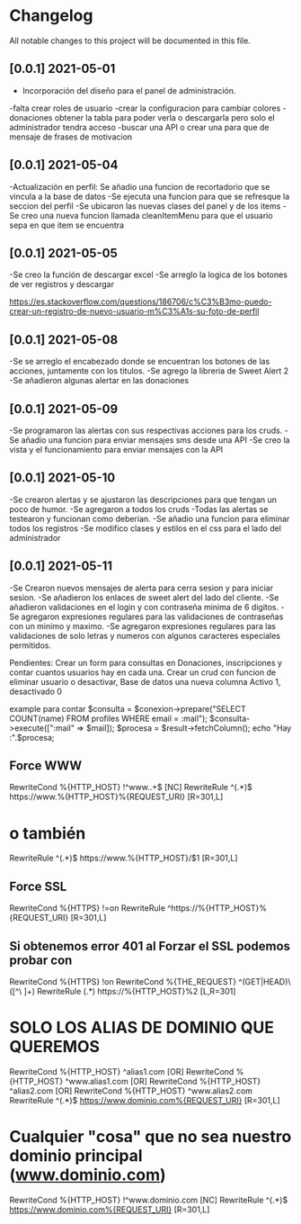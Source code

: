 # Changelog

All notable changes to this project will be documented in this file.

## [0.0.1] 2021-05-01

- Incorporación del diseño para el panel de administración.




-falta crear roles de usuario
-crear la configuracion para cambiar colores
-donaciones obtener la tabla para poder verla o descargarla pero solo el administrador tendra acceso
-buscar una API o crear una para que de mensaje de frases de motivacion






## [0.0.1] 2021-05-04
-Actualización en perfil: Se añadio una funcion de recortadorio que se vincula a la base de datos
-Se ejecuta una funcion para que se refresque la seccion del perfil
-Se ubicaron las nuevas clases del panel y de los items
-Se creo una nueva funcion llamada cleanItemMenu para que el usuario sepa en que item se encuentra

## [0.0.1] 2021-05-05
-Se creo la función de descargar excel
-Se arreglo la logica de los botones de ver registros y descargar



https://es.stackoverflow.com/questions/186706/c%C3%B3mo-puedo-crear-un-registro-de-nuevo-usuario-m%C3%A1s-su-foto-de-perfil


## [0.0.1] 2021-05-08
-Se se arreglo el encabezado donde se encuentran los botones de las acciones, juntamente con los titulos.
-Se agrego la libreria de Sweet Alert 2
-Se añadieron algunas alertar en las donaciones

## [0.0.1] 2021-05-09
-Se programaron las alertas con sus respectivas acciones para los cruds.
-Se añadio una funcion para enviar mensajes sms desde una API
-Se creo la vista y el funcionamiento para enviar mensajes con la API

## [0.0.1] 2021-05-10
-Se crearon alertas y se ajustaron las descripciones para que tengan un poco de humor.
-Se agregaron a todos los cruds
-Todas las alertas se testearon y funcionan como deberian.
-Se añadio una funcion para eliminar todos los registros
-Se modifico clases y estilos en el css para el lado del administrador

## [0.0.1] 2021-05-11
-Se Crearon nuevos mensajes de alerta para cerra sesion y para iniciar sesion.
-Se añadieron los enlaces de sweet alert del lado del cliente.
-Se añadieron validaciones en el login y con contraseña minima de 6 digitos.
-Se agregaron expresiones regulares para las validaciones de contraseñas con un minimo y maximo.
-Se agregaron expresiones regulares para las validaciones de solo letras y numeros con algunos caracteres especiales permitidos.


Pendientes:
Crear un form para consultas en Donaciones, inscripciones y contar cuantos usuarios hay en cada una.
Crear un crud con funcion de eliminar usuario o desactivar, Base de datos una nueva columna Activo 1, desactivado 0


example para contar
$consulta = $conexion->prepare("SELECT COUNT(name) FROM profiles WHERE email = :mail");
$consulta->execute([":mail" => $mail]);
$procesa = $result->fetchColumn();
echo "Hay :".$procesa;


## Force WWW
  RewriteCond %{HTTP_HOST} !^www\..+$ [NC]
  RewriteRule ^(.*)$ https://www.%{HTTP_HOST}%{REQUEST_URI} [R=301,L]
  # o también
  RewriteRule ^(.*)$ https://www.%{HTTP_HOST}/$1 [R=301,L]

## Force SSL
  RewriteCond %{HTTPS} !=on
  RewriteRule ^https://%{HTTP_HOST}%{REQUEST_URI} [R=301,L]

## Si obtenemos error 401 al Forzar el SSL podemos probar con
  RewriteCond %{HTTPS} !on
  RewriteCond %{THE_REQUEST} ^(GET|HEAD)\ ([^\ ]+)
  RewriteRule (.*) https://%{HTTP_HOST}%2 [L,R=301]


  # SOLO LOS ALIAS DE DOMINIO QUE QUEREMOS
RewriteCond %{HTTP_HOST} ^alias1\.com [OR]
RewriteCond %{HTTP_HOST} ^www\.alias1\.com [OR]
RewriteCond %{HTTP_HOST} ^alias2\.com [OR]
RewriteCond %{HTTP_HOST} ^www\.alias2\.com
RewriteRule ^(.*)$ https://www.dominio.com%{REQUEST_URI} [R=301,L]

# Cualquier "cosa" que no sea nuestro dominio principal (www.dominio.com)
RewriteCond %{HTTP_HOST} !^www\.dominio\.com [NC]
RewriteRule ^(.*)$ https://www.dominio.com%{REQUEST_URI} [R=301,L]